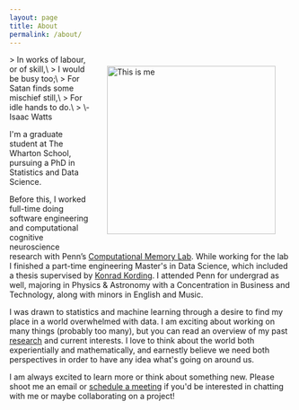 ```yaml
---
layout: page
title: About
permalink: /about/
---
```

<img src="/images/tetons_wall.jpg" alt="This is me" hspace="30" vspace="20" width="300" align="right"/>
> In works of labour, or of skill,\
>     I would be busy too;\
> For Satan finds some mischief still,\
>     For idle hands to do.\
>       \- Isaac Watts

 
I'm a graduate student at The Wharton School, pursuing a PhD in Statistics and Data Science. 

Before this, I worked full-time doing software engineering and computational cognitive neuroscience research with Penn’s [Computational Memory Lab](http://memory.psych.upenn.edu/Main_Page). 
While working for the lab I finished a part-time engineering Master's in Data Science, which included a thesis supervised by [Konrad Kording](https://kordinglab.com/). I attended Penn for undergrad as well, majoring in Physics & Astronomy with a Concentration in Business and Technology, along with minors in English and Music. 

I was drawn to statistics and machine learning through a desire to find my place in a world overwhelmed with data. I am exciting about working on many things (probably too many), but you can read an overview of my past [research](https://jrudoler.com/Research/) and current interests. 
I love to think about the world both experientially and mathematically, and earnestly believe we need both perspectives in order to have any idea what's going on around us. 

I am always excited to learn more or think about something new. Please shoot me an email or [schedule a meeting](https://calendly.com/jrudoler/30min) if you'd be interested in chatting with me or maybe collaborating on a project!
